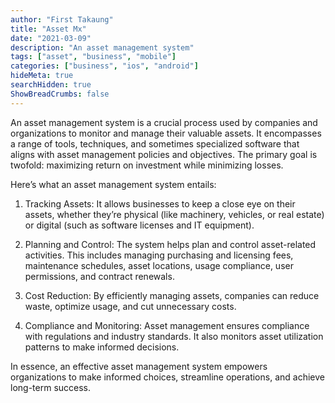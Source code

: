 ```yaml
---
author: "First Takaung"
title: "Asset Mx"
date: "2021-03-09"
description: "An asset management system"
tags: ["asset", "business", "mobile"]
categories: ["business", "ios", "android"]
hideMeta: true
searchHidden: true
ShowBreadCrumbs: false
---
```


 An asset management system is a crucial process used by companies and organizations to monitor and manage their valuable assets. It encompasses a range of tools, techniques, and sometimes specialized software that aligns with asset management policies and objectives. The primary goal is twofold: maximizing return on investment while minimizing losses.

Here’s what an asset management system entails:

1. Tracking Assets: It allows businesses to keep a close eye on their assets, whether they’re physical (like machinery, vehicles, or real estate) or digital (such as software licenses and IT equipment).

2. Planning and Control: The system helps plan and control asset-related activities. This includes managing purchasing and licensing fees, maintenance schedules, asset locations, usage compliance, user permissions, and contract renewals.

3. Cost Reduction: By efficiently managing assets, companies can reduce waste, optimize usage, and cut unnecessary costs.

4. Compliance and Monitoring: Asset management ensures compliance with regulations and industry standards. It also monitors asset utilization patterns to make informed decisions.

In essence, an effective asset management system empowers organizations to make informed choices, streamline operations, and achieve long-term success. 